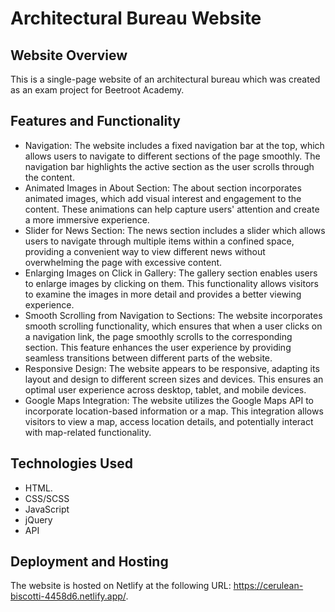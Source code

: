 # Architectural Bureau Website

## Website Overview
This is a single-page website of an architectural bureau which was created as an exam project for Beetroot Academy.

## Features and Functionality
* Navigation: The website includes a fixed navigation bar at the top, which allows users to navigate to different sections of the page smoothly. The navigation bar highlights the active section as the user scrolls through the content.
* Animated Images in About Section: The about section incorporates animated images, which add visual interest and engagement to the content. These animations can help capture users' attention and create a more immersive experience.
* Slider for News Section: The news section includes a slider which allows users to navigate through multiple items within a confined space, providing a convenient way to view different news without overwhelming the page with excessive content.
* Enlarging Images on Click in Gallery: The gallery section enables users to enlarge images by clicking on them. This functionality allows visitors to examine the images in more detail and provides a better viewing experience.
* Smooth Scrolling from Navigation to Sections: The website incorporates smooth scrolling functionality, which ensures that when a user clicks on a navigation link, the page smoothly scrolls to the corresponding section. This feature enhances the user experience by providing seamless transitions between different parts of the website.
* Responsive Design: The website appears to be responsive, adapting its layout and design to different screen sizes and devices. This ensures an optimal user experience across desktop, tablet, and mobile devices.
* Google Maps Integration: The website utilizes the Google Maps API to incorporate location-based information or a map. This integration allows visitors to view a map, access location details, and potentially interact with map-related functionality.

## Technologies Used
* HTML.
* CSS/SCSS
* JavaScript
* jQuery
* API

## Deployment and Hosting
The website is hosted on Netlify at the following URL: https://cerulean-biscotti-4458d6.netlify.app/. 
